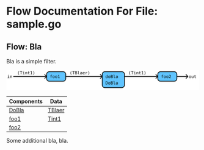 # Flow Documentation For File: sample.go

## Flow: Bla
Bla is a simple filter.

![Flow: Bla](./Bla.svg)

Components | Data
---------- | -----
[DoBla](./sample_addition.md#flow-dobla) | [TBlaer](./sample_addition.go#L5L5)
[foo1](./sample.go#L30L33) | [Tint1](./sample.go#L10L10)
[foo2](./sample.go#L35L38) | 

Some additional bla, bla.
